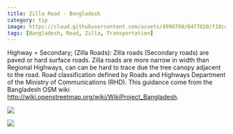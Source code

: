 ```yaml
---
title: Zilla Road - Bangladesh
category: tip
image: https://cloud.githubusercontent.com/assets/4990708/6477820/f18cd392-c1f5-11e4-9cb6-c2130097457d.PNG https://cloud.githubusercontent.com/assets/4990708/6477821/f6e5187c-c1f5-11e4-9519-ec1db2902068.PNG
tags: [Bangladesh, Road, Zilla, Transportation]
---
```


 Highway = Secondary; (Zilla Roads): Zilla roads (Secondary roads) are paved or hard surface roads.  Zilla roads are more narrow in width than Regional Highways, can can be hard to trace due the tree canopy adjacent to the road.  Road classification defined by Roads and Highways Department of the Ministry of Communications (RHD).  This guidance come from the Bangladesh OSM wiki http://wiki.openstreetmap.org/wiki/WikiProject_Bangladesh. 
 
 ![](https://cloud.githubusercontent.com/assets/4990708/6477820/f18cd392-c1f5-11e4-9cb6-c2130097457d.PNG)

 
 ![](https://cloud.githubusercontent.com/assets/4990708/6477821/f6e5187c-c1f5-11e4-9519-ec1db2902068.PNG)
 
